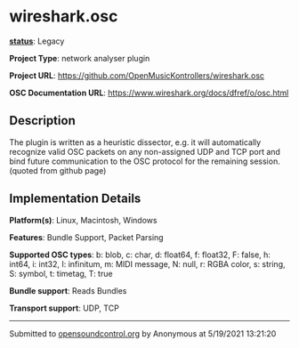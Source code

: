 # wireshark.osc

**[status](../implementation-status.html)**: Legacy

**Project Type**: network analyser plugin

**Project URL**: <https://github.com/OpenMusicKontrollers/wireshark.osc>

**OSC Documentation URL**: <https://www.wireshark.org/docs/dfref/o/osc.html>

## Description

The plugin is written as a heuristic dissector, e.g. it will automatically recognize valid OSC packets on any non-assigned UDP and TCP port and bind future communication to the OSC protocol for the remaining session. (quoted from github page)

## Implementation Details

**Platform(s)**: Linux, Macintosh, Windows

**Features**: Bundle Support, Packet Parsing

**Supported OSC types**: b: blob, c: char, d: float64, f: float32, F: false, h: int64, i: int32, I: infinitum, m: MIDI message, N: null, r: RGBA color, s: string, S: symbol, t: timetag, T: true

**Bundle support**: Reads Bundles

**Transport support**: UDP, TCP

---
Submitted to [opensoundcontrol.org](https://opensoundcontrol.org) by Anonymous at 5/19/2021 13:21:20
